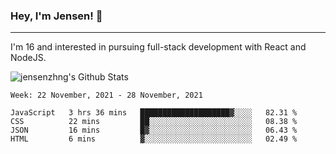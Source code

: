 ### Hey, I'm Jensen! 👋

---

I'm 16 and interested in pursuing full-stack development with React and NodeJS.

![jensenzhng's Github Stats](https://github-readme-stats.vercel.app/api?username=jensenzhng&theme=dark&show_icons=true&count_private=true&include_all_commits=true)

<!--START_SECTION:waka-->
```text
Week: 22 November, 2021 - 28 November, 2021

JavaScript   3 hrs 36 mins   ████████████████████▓░░░░   82.31 % 
CSS          22 mins         ██░░░░░░░░░░░░░░░░░░░░░░░   08.38 % 
JSON         16 mins         █▓░░░░░░░░░░░░░░░░░░░░░░░   06.43 % 
HTML         6 mins          ▓░░░░░░░░░░░░░░░░░░░░░░░░   02.49 % 
```
<!--END_SECTION:waka-->
